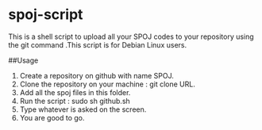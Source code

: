 # spoj-script
This is a shell script to upload all your SPOJ codes to your repository using the git command .This script is for Debian Linux users.

##Usage
  1.  Create a repository on github with name SPOJ.
  2.  Clone the repository on your machine : git clone URL.
  3.  Add all the spoj files in this folder.
  4.  Run the script : sudo sh github.sh
  5.  Type whatever is asked on the screen.
  6.  You are good to go.

